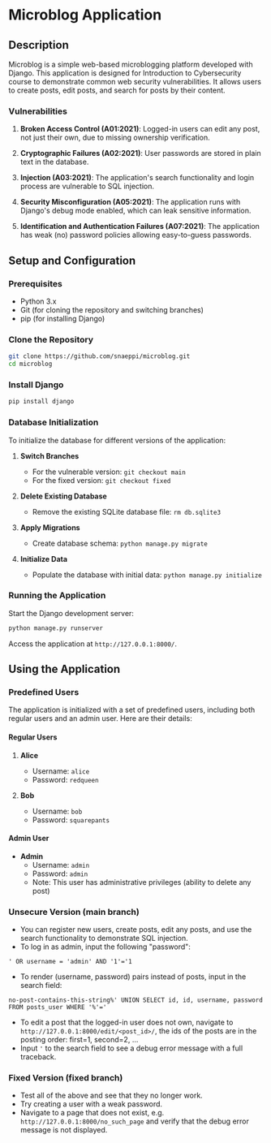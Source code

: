 # Microblog Application

## Description

Microblog is a simple web-based microblogging platform developed with Django. This application is designed for Introduction to Cybersecurity course to demonstrate common web security vulnerabilities. It allows users to create posts, edit posts, and search for posts by their content.

### Vulnerabilities

1. **Broken Access Control (A01:2021)**: Logged-in users can edit any post, not just their own, due to missing ownership verification.

2. **Cryptographic Failures (A02:2021)**: User passwords are stored in plain text in the database.

3. **Injection (A03:2021)**: The application's search functionality and login process are vulnerable to SQL injection.

4. **Security Misconfiguration (A05:2021)**: The application runs with Django's debug mode enabled, which can leak sensitive information.

5. **Identification and Authentication Failures (A07:2021)**: The application has weak (no) password policies allowing easy-to-guess passwords.

## Setup and Configuration

### Prerequisites

- Python 3.x
- Git (for cloning the repository and switching branches)
- pip (for installing Django)

### Clone the Repository

```bash
git clone https://github.com/snaeppi/microblog.git
cd microblog
```

### Install Django

```bash
pip install django
```

### Database Initialization

To initialize the database for different versions of the application:

1. **Switch Branches**
   - For the vulnerable version: `git checkout main`
   - For the fixed version: `git checkout fixed`

2. **Delete Existing Database**
   - Remove the existing SQLite database file: `rm db.sqlite3`

3. **Apply Migrations**
   - Create database schema: `python manage.py migrate`

4. **Initialize Data**
   - Populate the database with initial data: `python manage.py initialize`

### Running the Application

Start the Django development server:

```bash
python manage.py runserver
```

Access the application at `http://127.0.0.1:8000/`.

## Using the Application

### Predefined Users

The application is initialized with a set of predefined users, including both regular users and an admin user. Here are their details:

#### Regular Users

1. **Alice**
   - Username: `alice`
   - Password: `redqueen`

2. **Bob**
   - Username: `bob`
   - Password: `squarepants`

#### Admin User

- **Admin**
  - Username: `admin`
  - Password: `admin`
  - Note: This user has administrative privileges (ability to delete any post)

### Unsecure Version (main branch)

  - You can register new users, create posts, edit any posts, and use the search functionality to demonstrate SQL injection.
  - To log in as admin, input the following "password": 
  ```
  ' OR username = 'admin' AND '1'='1
  ```
  - To render (username, password) pairs instead of posts, input in the search field: 
  ```
  no-post-contains-this-string%' UNION SELECT id, id, username, password FROM posts_user WHERE '%'=' 
  ```

  - To edit a post that the logged-in user does not own, navigate to `http://127.0.0.1:8000/edit/<post_id>/`, the ids of the posts are in the posting order: first=1, second=2, ...
  - Input `'` to the search field to see a debug error message with a full traceback. 

### Fixed Version (fixed branch)
   - Test all of the above and see that they no longer work.
   - Try creating a user with a weak password.
   - Navigate to a page that does not exist, e.g. `http://127.0.0.1:8000/no_such_page` and verify that the debug error message is not displayed.

